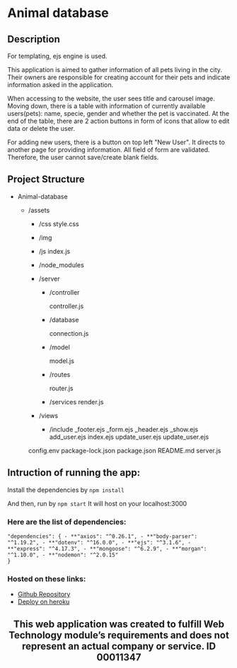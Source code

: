 # Animal database

## Description

For templating, ejs engine is used.

This application is aimed to gather information of all pets living in the city. Their owners are responsible for creating account for their pets and indicate information asked in the application.

When accessing to the website, the user sees title and carousel image. Moving down, there is a table with information of currently available users(pets): name, specie, gender and whether the pet is vaccinated.
At the end of the table, there are 2 action buttons in form of icons that allow to edit data or delete the user.

For adding new users, there is a button on top left "New User". It directs to another page for providing information.
All field of form are validated. Therefore, the user cannot save/create blank fields.

## Project Structure

- Animal-database

  - /assets

    - /css
      style.css
    - /img
    - /js
      index.js
    - /node_modules
    - /server

      - /controller

        controller.js

      - /database

        connection.js

      - /model

        model.js

      - /routes

        router.js

      - /services
        render.js

    - /views

      - /include
        \_footer.ejs
        \_form.ejs
        \_header.ejs
        \_show.ejs
        add_user.ejs
        index.ejs
        update_user.ejs
        update_user.ejs

    config.env
    package-lock.json
    package.json
    README.md
    server.js

## Intruction of running the app:

Install the dependencies by
`npm install`

And then, run by
`npm start`
It will host on your localhost:3000

### Here are the list of dependencies:

```
"dependencies": { - **"axios": "^0.26.1", - **"body-parser": "^1.19.2", - **"dotenv": "^16.0.0", - **"ejs": "^3.1.6", - **"express": "^4.17.3", - **"mongoose": "^6.2.9", - **"morgan": "^1.10.0", - **"nodemon": "^2.0.15"
}
```

### Hosted on these links:

- [Github Repository](https://github.com/00011347/animal-database)
- [Deploy on heroku](https://animal-database.herokuapp.com/)

<h2 align="center">This web application was created to fulfill Web Technology module’s requirements and does not represent an actual company or service. ID 00011347</h2>

